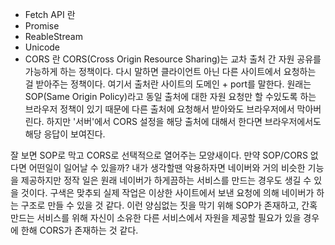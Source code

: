 - Fetch API 란
- Promise
- ReableStream
- Unicode
- CORS 란
CORS(Cross Origin Resource Sharing)는 교차 출처 간 자원 공유를 가능하게 하는 정책이다. 다시 말하면 클라이언트 아닌 다른 사이트에서 요청하는 걸 받아주는 정책이다. 여기서 출처란 사이트의 도메인 + port를 말한다. 원래는 SOP(Same Origin Policy)라고 동일 출처에 대한 자원 요청만 할 수있도록 하는 브라우저 정책이 있기 때문에 다른 출처에 요청해서 받아와도 브라우저에서 막아버린다. 하지만 '서버'에서 CORS 설정을 해당 출처에 대해서 한다면 브라우저에서도 해당 응답이 보여진다.

잘 보면 SOP로 막고 CORS로 선택적으로 열어주는 모양새이다. 만약 SOP/CORS 없다면 어떤일이 일어날 수 있을까? 내가 생각할땐 악용하자면 네이버와 거의 비슷한 기능을 제공하지만 정작 일은 원래 네이버가 하게끔하는 서비스를 만드는 경우도 생길 수 있을 것이다. 구색은 맞추되 실제 작업은 이상한 사이트에서 보낸 요청에 의해 네이버가 하는 구조로 만들 수 있을 것 같다. 이런 양심없는 짓을 막기 위해 SOP가 존재하고, 간혹 만드는 서비스를 위해 자신이 소유한 다른 서비스에서 자원을 제공할 필요가 있을 경우에 한해 CORS가 존재하는 것 같다.